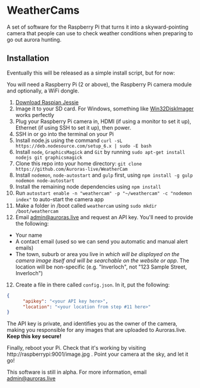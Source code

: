 # WeatherCams
A set of software for the Raspberry Pi that turns it into a skyward-pointing camera that people can use to check weather conditions when preparing to go out aurora hunting.

## Installation
Eventually this will be released as a simple install script, but for now:

You will need a Raspberry Pi (2 or above), the Raspberry Pi camera module and optionally, a WiFi dongle.

1. [Download Raspian Jessie](https://www.raspberrypi.org/downloads/raspbian/)
2. Image it to your SD card. For Windows, something like [Win32DiskImager](https://sourceforge.net/projects/win32diskimager/) works perfectly
3. Plug your Raspberry Pi camera in, HDMI (if using a monitor to set it up), Ethernet (if using SSH to set it up), then power.
4. SSH in or go into the terminal on your Pi
5. Install node.js using the command `curl -sL https://deb.nodesource.com/setup_6.x | sudo -E bash`
6. Install `node`, `GraphicsMagick` and `Git` by running `sudo apt-get install nodejs git graphicsmagick`
7. Clone this repo into your home directory: `git clone https://github.com/Auroras-live/WeatherCam`
8. Install `nodemon`, `node-autostart` and `gulp` first, using `npm install -g gulp nodemon node-autostart`
9. Install the remaining node dependencies using `npm install`
10. Run `autostart enable -n "weathercam" -p "~/weathercam" -c "nodemon index"` to auto-start the camera app
10. Make a folder in /boot called `weathercam` using `sudo mkdir /boot/weathercam`
11. Email admin@auroras.live and request an API key. You'll need to provide the following:
  * Your name
  * A contact email (used so we can send you automatic and manual alert emails)
  * The town, suburb or area you live in *which will be displayed on the camera image itself and will be searchable on the website or app*. The location will be non-specific (e.g. "Inverloch", not "123 Sample Street, Inverloch")
12. Create a file in there called `config.json`. In it, put the following:

```json
{
      "apikey": "<your API key here>",
      "location": "<your location from step #11 here>"
}
```

The API key is private, and identifies you as the owner of the camera, making you responsible for any images that are uploaded to Auroras.live. **Keep this key secure!**

Finally, reboot your Pi. Check that it's working by visiting http://raspberrypi:9001/image.jpg . Point your camera at the sky, and let it go!

This software is still in alpha. For more information, email admin@auroras.live
